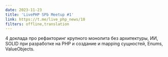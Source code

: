 ```yaml
---
date: 2023-11-23
title: 'LivePHP SPb Meetup #1'
link: https://t.me/live_php_news/10
filters: offline,translation
---
```


4 доклада про рефакторинг крупного монолита без архитектуры, ИИ, SOLID при разработке на PHP и создание и mapping сущностей, Enums, ValueObjects.
